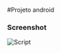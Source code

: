 #Projeto android

### Screenshot

<p align="centre">
<img src="https://i.imgur.com/SqSQYTY.png" alt="Script">
</p>
